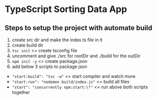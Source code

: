 # TypeScript Sorting Data App

## Steps to setup the project with automate build

1. create src dir and make the index.ts file in it
2. create build dir
3. `tsc init` <= create tsconfig file
4. uncomment and give ./src for rootDir and ./build for the outDir
5. `npm init -y` <= create package.json
6. add below 3 scripts to package json

- `"start:build": "tsc -w"` <= start compiler and watch more
- `"start:run": "nodemon build/index.js"` <= build all files
- `"start": "concurrently npm:start:\*"` <= run above both scripts together
